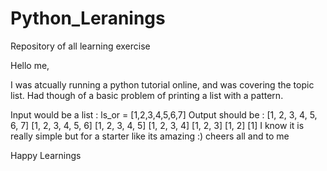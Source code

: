 # Python_Leranings
Repository of all learning exercise 

Hello me,

I was atcually running a python tutorial online, and was covering the topic list.
Had though of a basic problem of printing a list with a pattern.

Input would be a list :
   ls_or = [1,2,3,4,5,6,7]
Output should be :
  [1, 2, 3, 4, 5, 6, 7]
  [1, 2, 3, 4, 5, 6]
  [1, 2, 3, 4, 5]
  [1, 2, 3, 4]
  [1, 2, 3]
  [1, 2]
  [1]
I know it is really simple but for a starter like its amazing :) cheers all and to me

Happy Learnings
